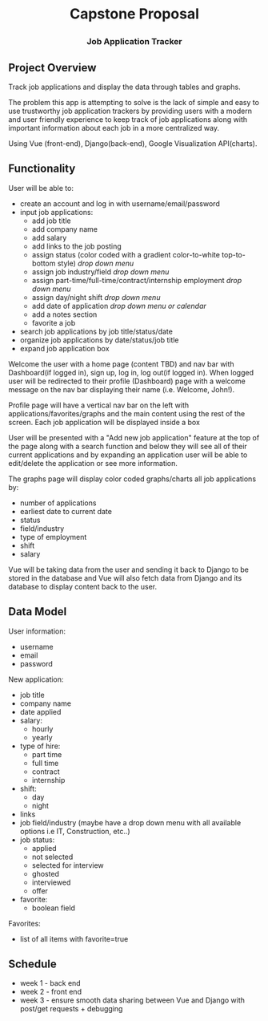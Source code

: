 # <p style="text-align: center;">Capstone Proposal</p>

### **<p style="text-align: center;">Job Application Tracker</p>**



## Project Overview
Track job applications and display the data through tables and graphs. 

The problem this app is attempting to solve is the lack of simple and easy to use trustworthy job application trackers by providing users with a modern and user friendly experience to keep track of job applications along with important information about each job in a more centralized way. 

Using Vue (front-end), Django(back-end), Google Visualization API(charts).

## Functionality
User will be able to:
- create an account and log in with username/email/password 
- input job applications:
  - add job title
  - add company name
  - add salary
  - add links to the job posting
  - assign status (color coded with a gradient color-to-white top-to-bottom style) *drop down menu*
  - assign job industry/field *drop down menu*
  - assign part-time/full-time/contract/internship employment *drop down menu*
  - assign day/night shift *drop down menu*
  - add date of application *drop down menu or calendar*
  - add a notes section
  - favorite a job
- search job applications by job title/status/date
- organize job applications by date/status/job title
- expand job application box

Welcome the user with a home page (content TBD) and nav bar with Dashboard(if logged  in), sign up, log in, log out(if logged in). When logged user will be redirected to their profile (Dashboard) page with a welcome message on the nav bar displaying their name (i.e. Welcome, John!).

Profile page will have a vertical nav bar on the left with applications/favorites/graphs and the main content using the rest of the screen. Each job application will be displayed inside a box

User will be presented with a "Add new job application" feature at the top of the page along with a search function and below they will see all of their current applications and by expanding an application user will be able to edit/delete the application or see more information.

The graphs page will display color coded graphs/charts all job applications by:
- number of applications
- earliest date to current date
- status
- field/industry
- type of employment
- shift
- salary


Vue will be taking data from the user and sending it back to Django to be stored in the database and Vue will also fetch data from Django and its database to display content back to the user.

## Data Model
User information:
- username
- email
- password


New application:
- job title
- company name
- date applied
- salary:
  - hourly
  - yearly
- type of hire:
  - part time
  - full time
  - contract
  - internship
- shift:
  - day
  - night
- links
- job field/industry (maybe have a drop down menu with all available options i.e IT, Construction, etc..)
- job status:
  - applied
  - not selected
  - selected for interview
  - ghosted
  - interviewed
  - offer
- favorite: 
  - boolean field

Favorites:
- list of all items with favorite=true



## Schedule
- week 1 - back end
- week 2 - front end
- week 3 - ensure smooth data sharing between Vue and Django with post/get requests + debugging
